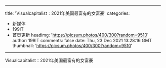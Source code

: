
---
title: 'Visualcapitalist：2021年美国最富有的女富豪'
categories: 
 - 新媒体
 - 199IT
 - 首页更新
headimg: 'https://picsum.photos/400/300?random=9510'
author: 199IT
comments: false
date: Thu, 23 Dec 2021 13:28:16 GMT
thumbnail: 'https://picsum.photos/400/300?random=9510'
---

<div>   
Visualcapitalist：2021年美国最富有的女富豪  
</div>
            